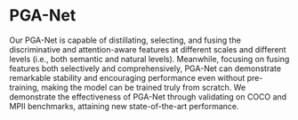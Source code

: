 # PGA-Net
Our PGA-Net is capable of distillating, selecting, and fusing the discriminative and attention-aware features at different scales and different levels (i.e., both semantic and natural levels). Meanwhile, focusing on fusing features both selectively and comprehensively, PGA-Net can demonstrate remarkable stability and encouraging performance even without  pre-training, making the model can be trained truly from scratch. We demonstrate the effectiveness of PGA-Net through validating on COCO and MPII benchmarks, attaining new state-of-the-art performance.
